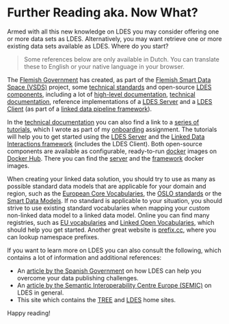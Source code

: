 # Further Reading aka. Now What?
Armed with all this new knowledge on LDES you may consider offering one or more data sets as LDES. Alternatively, you may want retrieve one or more existing data sets available as LDES. Where do you start?

> Some references below are only available in Dutch. You can translate these to English or your native language in your browser.

The [Flemish Government](https://www.vlaanderen.be/en) has created, as part of the [Flemish Smart Data Space (VSDS)](https://www.vlaanderen.be/vlaamse-smart-data-space-portaal) project, some [technical standards](https://www.vlaanderen.be/vlaamse-smart-data-space-portaal/data-delen/standaarden) and open-source [LDES components](https://www.vlaanderen.be/vlaamse-smart-data-space-portaal/data-delen/bouwblokken), including a lot of [high-level documentation](https://www.vlaanderen.be/vlaamse-smart-data-space-portaal/documentatie), [technical documentation](https://informatievlaanderen.github.io/VSDS-Tech-Docs/), reference implementations of a [LDES Server](https://informatievlaanderen.github.io/VSDS-LDESServer4J/latest/) and a [LDES Client](https://informatievlaanderen.github.io/VSDS-Linked-Data-Interactions/2.12.0/ldio/ldio-inputs/ldio-ldes-client) (as part of a [linked data pipeline framework](https://informatievlaanderen.github.io/VSDS-Linked-Data-Interactions/latest/)).

In the [technical documentation](https://informatievlaanderen.github.io/VSDS-Tech-Docs/) you can also find a link to a [series of tutorials](https://github.com/Informatievlaanderen/VSDS-Onboarding-Example), which I wrote as part of my [onboarding](https://www.vlaanderen.be/vlaamse-smart-data-space-portaal/onboarding) assignment. The tutorials will help you to get started using the [LDES Server](https://github.com/Informatievlaanderen/VSDS-LDESServer4J) and the [Linked Data Interactions framework](https://github.com/Informatievlaanderen/VSDS-Linked-Data-Interactions) (includes the LDES Client). Both open-source components are available as configurable, ready-to-run [docker](https://www.docker.com/) images on [Docker Hub](https://hub.docker.com/). There you can find the [server](https://hub.docker.com/r/ldes/ldes-server) and the [framework](https://hub.docker.com/r/ldes/ldi-orchestrator) docker images.

When creating your linked data solution, you should try to use as many as possible standard data models that are applicable for your domain and region, such as the [European Core Vocabularies](https://op.europa.eu/en/web/eu-vocabularies/corevocs), the [OSLO standards](https://data.vlaanderen.be/standaarden/) or the [Smart Data Models](https://github.com/smart-data-models). If no standard is applicable to your situation, you should strive to use existing standard vocabularies when mapping your custom non-linked data model to a linked data model. Online you can find many registries, such as [EU vocabularies](https://op.europa.eu/en/web/eu-vocabularies) and [Linked Open Vocabularies](https://lov.linkeddata.es/dataset/lov/vocabs), which should help you get started. Another great website is [prefix.cc](https://prefix.cc/), where you can lookup namespace prefixes.

If you want to learn more on LDES you can also consult the following, which contains a lot of information and additional references:
* An [article by the Spanish Government](https://datos.gob.es/en/blog/overcoming-data-publishing-challenges-linked-data-event-streams-ldes) on how LDES can help you overcome your data publishing challenges.
* An [article by the Semantic Interoperability Centre Europe (SEMIC)](https://interoperable-europe.ec.europa.eu/collection/semic-support-centre/linked-data-event-streams-ldes) on LDES in general.
* This site which contains the [TREE](https://tree.linkeddatafragments.org/) and [LDES](https://tree.linkeddatafragments.org/linked-data-event-streams/) home sites.

Happy reading!